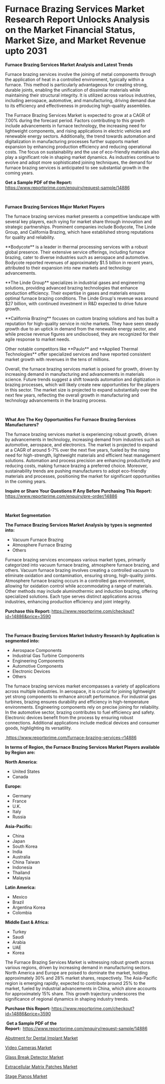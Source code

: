 <p><h1>Furnace Brazing Services Market Research Report Unlocks Analysis on the Market Financial Status, Market Size, and Market Revenue upto 2031</h1></p><p><strong>Furnace Brazing Services Market Analysis and Latest Trends</strong></p>
<p><p>Furnace brazing services involve the joining of metal components through the application of heat in a controlled environment, typically within a furnace. This method is particularly advantageous for creating strong, durable joints, enabling the unification of dissimilar materials while maintaining their structural integrity. It is utilized across various industries, including aerospace, automotive, and manufacturing, driving demand due to its efficiency and effectiveness in producing high-quality assemblies.</p><p>The Furnace Brazing Services Market is expected to grow at a CAGR of 7.00% during the forecast period. Factors contributing to this growth include advancements in furnace technology, the increasing need for lightweight components, and rising applications in electric vehicles and renewable energy sectors. Additionally, the trend towards automation and digitalization in manufacturing processes further supports market expansion by enhancing production efficiency and reducing operational costs. The focus on sustainability and the use of eco-friendly materials also play a significant role in shaping market dynamics. As industries continue to evolve and adopt more sophisticated joining techniques, the demand for furnace brazing services is anticipated to see substantial growth in the coming years.</p></p>
<p><strong>Get a Sample PDF of the Report:&nbsp;</strong> <a href="https://www.reportprime.com/enquiry/request-sample/14886?utm_campaign=1558&utm_medium=2&utm_source=Github&utm_content=ia&utm_term=29112024&utm_id=furnace-brazing-services">https://www.reportprime.com/enquiry/request-sample/14886</a></p>
<p>&nbsp;</p>
<p><strong>Furnace Brazing Services Major Market Players</strong></p>
<p><p>The furnace brazing services market presents a competitive landscape with several key players, each vying for market share through innovation and strategic partnerships. Prominent companies include Bodycote, The Linde Group, and California Brazing, which have established strong reputations for quality and reliability.</p><p>**Bodycote** is a leader in thermal processing services with a robust global presence. Their extensive service offerings, including furnace brazing, cater to diverse industries such as aerospace and automotive. Bodycote reported revenues of approximately $1.5 billion in recent years, attributed to their expansion into new markets and technology advancements.</p><p>**The Linde Group** specializes in industrial gases and engineering solutions, providing advanced brazing technologies that enhance production efficiency. Their expertise in gases and materials ensures optimal furnace brazing conditions. The Linde Group's revenue was around $27 billion, with continued investment in R&D expected to drive future growth.</p><p>**California Brazing** focuses on custom brazing solutions and has built a reputation for high-quality service in niche markets. They have seen steady growth due to an uptick in demand from the renewable energy sector, and while precise revenue figures are undisclosed, they are recognized for their agile response to market needs.</p><p>Other notable competitors like **Paulo** and **Applied Thermal Technologies** offer specialized services and have reported consistent market growth with revenues in the tens of millions. </p><p>Overall, the furnace brazing services market is poised for growth, driven by increasing demand in manufacturing and advancements in materials science. Future trends suggest a shift towards automation and digitization in brazing processes, which will likely create new opportunities for the players in this sector. The market size is projected to expand substantially over the next few years, reflecting the overall growth in manufacturing and technology advancements in the brazing process.</p></p>
<p>&nbsp;</p>
<p><strong>What Are The Key Opportunities For Furnace Brazing Services Manufacturers?</strong></p>
<p><p>The furnace brazing services market is experiencing robust growth, driven by advancements in technology, increasing demand from industries such as automotive, aerospace, and electronics. The market is projected to expand at a CAGR of around 5-7% over the next five years, fueled by the rising need for high-strength, lightweight materials and efficient heat management solutions. Automation and process precision are enhancing productivity and reducing costs, making furnace brazing a preferred choice. Moreover, sustainability trends are pushing manufacturers to adopt eco-friendly materials and processes, positioning the market for significant opportunities in the coming years.</p></p>
<p><strong>Inquire or Share Your Questions If Any Before Purchasing This Report:</strong> <a href="https://www.reportprime.com/enquiry/pre-order/14886?utm_campaign=1558&utm_medium=2&utm_source=Github&utm_content=ia&utm_term=29112024&utm_id=furnace-brazing-services">https://www.reportprime.com/enquiry/pre-order/14886</a></p>
<p>&nbsp;</p>
<p><strong>Market Segmentation</strong></p>
<p><strong>The Furnace Brazing Services Market Analysis by types is segmented into:</strong></p>
<p><ul><li>Vacuum Furnace Brazing</li><li>Atmosphere Furnace Brazing</li><li>Others</li></ul></p>
<p><p>Furnace brazing services encompass various market types, primarily categorized into vacuum furnace brazing, atmosphere furnace brazing, and others. Vacuum furnace brazing involves creating a controlled vacuum to eliminate oxidation and contamination, ensuring strong, high-quality joints. Atmosphere furnace brazing occurs in a controlled gas environment, allowing for oxidation control while accommodating a range of materials. Other methods may include aluminothermic and induction brazing, offering specialized solutions. Each type serves distinct applications across industries, enhancing production efficiency and joint integrity.</p></p>
<p><strong>Purchase this Report:&nbsp;</strong><a href="https://www.reportprime.com/checkout?id=14886&price=3590&utm_campaign=1558&utm_medium=2&utm_source=Github&utm_content=ia&utm_term=29112024&utm_id=furnace-brazing-services">https://www.reportprime.com/checkout?id=14886&price=3590</a></p>
<p>&nbsp;</p>
<p><strong>The Furnace Brazing Services Market Industry Research by Application is segmented into:</strong></p>
<p><ul><li>Aerospace Components</li><li>Industrial Gas Turbine Components</li><li>Engineering Components</li><li>Automotive Components</li><li>Electronic Devices</li><li>Others</li></ul></p>
<p><p>The furnace brazing services market encompasses a variety of applications across multiple industries. In aerospace, it is crucial for joining lightweight yet strong components to enhance aircraft performance. For industrial gas turbines, brazing ensures durability and efficiency in high-temperature environments. Engineering components rely on precise joining for reliability. In the automotive sector, brazing contributes to fuel efficiency and safety. Electronic devices benefit from the process by ensuring robust connections. Additional applications include medical devices and consumer goods, highlighting its versatility.</p></p>
<p><a href="https://www.reportprime.com/furnace-brazing-services-r14886?utm_campaign=1558&utm_medium=2&utm_source=Github&utm_content=ia&utm_term=29112024&utm_id=furnace-brazing-services">&nbsp;https://www.reportprime.com/furnace-brazing-services-r14886</a></p>
<p><strong>In terms of Region, the Furnace Brazing Services Market Players available by Region are:</strong></p>
<p>
    <p> <strong> North America: </strong>
        <ul>
            <li>United States</li>
            <li>Canada</li>
        </ul>
        </p> 
    <p> <strong> Europe: </strong>
        <ul>
            <li>Germany</li>
            <li>France</li>
            <li>U.K.</li>
            <li>Italy</li>
            <li>Russia</li>
        </ul>
        </p> 
    <p> <strong> Asia-Pacific: </strong>
        <ul>
            <li>China</li>
            <li>Japan</li>
            <li>South Korea</li>
            <li>India</li>
            <li>Australia</li>
            <li>China Taiwan</li>
            <li>Indonesia</li>
            <li>Thailand</li>
            <li>Malaysia</li>
        </ul>
        </p> 
    <p> <strong> Latin America: </strong>
        <ul>
            <li>Mexico</li>
            <li>Brazil</li>
            <li>Argentina Korea</li>
            <li>Colombia</li>
        </ul>
        </p> 
    <p> <strong> Middle East & Africa: </strong>
        <ul>
            <li>Turkey</li>
            <li>Saudi</li>
            <li>Arabia</li>
            <li>UAE</li>
            <li>Korea</li>
        </ul>
    </p>
    </p>
<p><p>The Furnace Brazing Services Market is witnessing robust growth across various regions, driven by increasing demand in manufacturing sectors. North America and Europe are poised to dominate the market, holding approximately 30% and 28% market shares, respectively. The Asia-Pacific region is emerging rapidly, expected to contribute around 25% to the market, fueled by industrial advancements in China, which alone accounts for approximately 15% share. This growth trajectory underscores the significance of regional dynamics in shaping industry trends.</p></p>
<p><strong>Purchase this Report: </strong><a href="https://www.reportprime.com/checkout?id=14886&price=3590&utm_campaign=1558&utm_medium=2&utm_source=Github&utm_content=ia&utm_term=29112024&utm_id=furnace-brazing-services">https://www.reportprime.com/checkout?id=14886&price=3590</a></p>
<p>&nbsp;<strong>Get a Sample PDF of the Report:&nbsp;&nbsp;</strong><a href="https://www.reportprime.com/enquiry/request-sample/14886?utm_campaign=1558&utm_medium=2&utm_source=Github&utm_content=ia&utm_term=29112024&utm_id=furnace-brazing-services">https://www.reportprime.com/enquiry/request-sample/14886</a></p>
<p><strong></strong></p>
<p><p><a href="https://issuu.com/reportprime-2/docs/abutment-for-dental-implant-market-size-2030.pptx?utm_campaign=1558&utm_medium=2&utm_source=Github&utm_content=ia&utm_term=29112024&utm_id=furnace-brazing-services">Abutment for Dental Implant Market</a></p><p><a href="https://www.linkedin.com/pulse/charting-future-comprehensive-analysis-global-video-cameras-jzo7c?utm_campaign=1558&utm_medium=2&utm_source=Github&utm_content=ia&utm_term=29112024&utm_id=furnace-brazing-services">Video Cameras Market</a></p><p><a href="https://www.linkedin.com/pulse/glass-break-detector-research-report-industry-development-wkpyc?utm_campaign=1558&utm_medium=2&utm_source=Github&utm_content=ia&utm_term=29112024&utm_id=furnace-brazing-services">Glass Break Detector Market</a></p><p><a href="https://issuu.com/reportprime-2/docs/extracellular-matrix-patches-market-size-2030.pptx?utm_campaign=1558&utm_medium=2&utm_source=Github&utm_content=ia&utm_term=29112024&utm_id=furnace-brazing-services">Extracellular Matrix Patches Market</a></p><p><a href="https://www.linkedin.com/pulse/stage-pianos-mosaic-piecing-together-global-market-dynamics-ibbic?utm_campaign=1558&utm_medium=2&utm_source=Github&utm_content=ia&utm_term=29112024&utm_id=furnace-brazing-services">Stage Pianos Market</a></p></p>